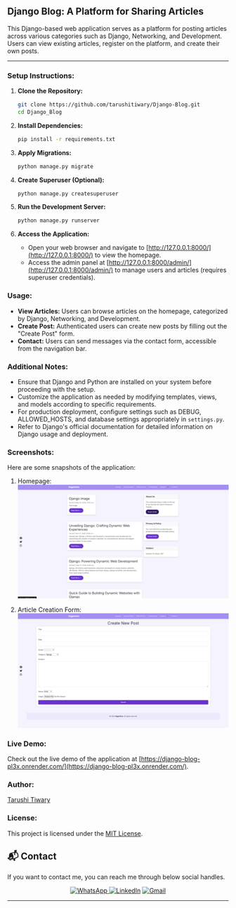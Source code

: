 
## Django Blog: A Platform for Sharing Articles

This Django-based web application serves as a platform for posting articles across various categories such as Django, Networking, and Development. Users can view existing articles, register on the platform, and create their own posts.

---

### Setup Instructions:

1. **Clone the Repository:**
   ```bash
   git clone https://github.com/tarushitiwary/Django-Blog.git
   cd Django_Blog
   ```

2. **Install Dependencies:**
   ```bash
   pip install -r requirements.txt
   ```

3. **Apply Migrations:**
   ```bash
   python manage.py migrate
   ```

4. **Create Superuser (Optional):**
   ```bash
   python manage.py createsuperuser
   ```

5. **Run the Development Server:**
   ```bash
   python manage.py runserver
   ```

6. **Access the Application:**
   - Open your web browser and navigate to [http://127.0.0.1:8000/](http://127.0.0.1:8000/) to view the homepage.
   - Access the admin panel at [http://127.0.0.1:8000/admin/](http://127.0.0.1:8000/admin/) to manage users and articles (requires superuser credentials).

### Usage:

- **View Articles:** Users can browse articles on the homepage, categorized by Django, Networking, and Development.
- **Create Post:** Authenticated users can create new posts by filling out the "Create Post" form.
- **Contact:** Users can send messages via the contact form, accessible from the navigation bar.

### Additional Notes:

- Ensure that Django and Python are installed on your system before proceeding with the setup.
- Customize the application as needed by modifying templates, views, and models according to specific requirements.
- For production deployment, configure settings such as DEBUG, ALLOWED_HOSTS, and database settings appropriately in `settings.py`.
- Refer to Django's official documentation for detailed information on Django usage and deployment.

### Screenshots:

Here are some snapshots of the application:

1. Homepage:
   ![Homepage](homepage_snapshot.jpg)

2. Article Creation Form:
   ![Create Post Form](create_post_snapshot.jpg)

### Live Demo:

Check out the live demo of the application at [https://django-blog-pl3x.onrender.com/](https://django-blog-pl3x.onrender.com/).

### Author:
[Tarushi Tiwary](https://tarushitiwary.me/)

### License:
This project is licensed under the [MIT License](https://opensource.org/licenses/MIT).

<h2>📬 Contact</h2>

If you want to contact me, you can reach me through below social handles.

<div align="center">

<a href="https://wa.me/8291127184" target="_blank">
  <img alt="WhatsApp" src="https://img.shields.io/badge/WhatsApp-25D366.svg?style=for-the-badge&logo=WhatsApp&logoColor=white" />
</a> <a  href="https://www.linkedin.com/in/tarushitiwary/" target="_blank"><img alt="LinkedIn" src="https://img.shields.io/badge/linkedin%20-%230077B5.svg?&style=for-the-badge&logo=linkedin&logoColor=white" /></a>
<a href="mailto:tarushitiwary11@gmail.com"><img  alt="Gmail" src="https://img.shields.io/badge/Gmail-D14836?style=for-the-badge&logo=gmail&logoColor=white" />

</div>

---
